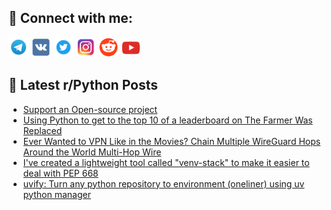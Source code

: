 ## 🔎 Connect with me:
[<img src="https://github.com/bullbesh/bullbesh/blob/main/images/Telegram.png" width="32" height="32" />](https://t.me/bullbesh)
[<img src="https://github.com/bullbesh/bullbesh/blob/main/images/VK.png" width="32" height="32" />](https://vk.com/bullbesh)
[<img src="https://github.com/bullbesh/bullbesh/blob/main/images/Twitter.png" width="32" height="32" />](https://twitter.com/bullbesh1)
[<img src="https://github.com/bullbesh/bullbesh/blob/main/images/Instagram.png" width="32" height="32" />](https://www.instagram.com/bullbesh)
[<img src="https://github.com/bullbesh/bullbesh/blob/main/images/Reddit.png" width="32" height="32" />](https://www.reddit.com/user/bullbesh)
[<img src="https://github.com/bullbesh/bullbesh/blob/main/images/YouTube.png" width="32" height="32" />](https://www.youtube.com/channel/UCtfjRs6uzgq5mfm8S06WTcg)

## 📕 Latest r/Python Posts
<!-- BLOG-POST-LIST:START -->
- [Support an Open-source project](https://www.reddit.com/r/Python/comments/1mbncz9/support_an_opensource_project/)
- [Using Python to get to the top 10 of a leaderboard on The Farmer Was Replaced](https://www.reddit.com/r/Python/comments/1mbn266/using_python_to_get_to_the_top_10_of_a/)
- [Ever Wanted to VPN Like in the Movies? Chain Multiple WireGuard Hops Around the World Multi-Hop Wire](https://www.reddit.com/r/Python/comments/1mbkwbn/ever_wanted_to_vpn_like_in_the_movies_chain/)
- [I&#39;ve created a lightweight tool called &quot;venv-stack&quot; to make it easier to deal with PEP 668](https://www.reddit.com/r/Python/comments/1mbj5ph/ive_created_a_lightweight_tool_called_venvstack/)
- [uvify: Turn any python repository to environment &lpar;oneliner&rpar; using uv python manager](https://www.reddit.com/r/Python/comments/1mbe67q/uvify_turn_any_python_repository_to_environment/)
<!-- BLOG-POST-LIST:END -->
